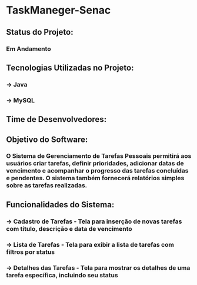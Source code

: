 # TaskManeger-Senac

## Status do Projeto: <br> 
### Em Andamento

## Tecnologias Utilizadas no Projeto: <br>
### -> Java <br>
### -> MySQL 

## Time de Desenvolvedores: <br>

## Objetivo do Software: <br>
### O Sistema de Gerenciamento de Tarefas Pessoais permitirá aos usuários criar tarefas, definir prioridades, adicionar datas de vencimento e acompanhar o progresso das tarefas concluídas e pendentes. O sistema também fornecerá relatórios simples sobre as tarefas realizadas.

## Funcionalidades do Sistema: <br>
### -> Cadastro de Tarefas - Tela para inserção de novas tarefas com título, descrição e data de vencimento <br>
### -> Lista de Tarefas - Tela para exibir a lista de tarefas com filtros por status <br>
### -> Detalhes das Tarefas - Tela para mostrar os detalhes de uma tarefa específica, incluindo seu status <br>

